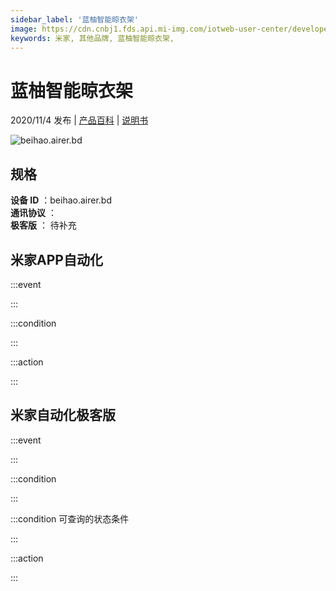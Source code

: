 ```yaml
---
sidebar_label: '蓝柚智能晾衣架'
image: https://cdn.cnbj1.fds.api.mi-img.com/iotweb-user-center/developer_1679047808311yO6Z1jKv.png?GalaxyAccessKeyId=AKVGLQWBOVIRQ3XLEW&Expires=9223372036854775807&Signature=tYtD2p3WmIYyVm1geil9QEq+mQQ=
keywords: 米家, 其他品牌, 蓝柚智能晾衣架, 
---
```

# 蓝柚智能晾衣架

2020/11/4 发布 | [产品百科](https://home.mi.com/webapp/content/baike/product/index.html?model=beihao.airer.bd/) | [说明书](https://home.mi.com/views/introduction.html?model=beihao.airer.bd&region=cn)

![beihao.airer.bd](https://cdn.cnbj1.fds.api.mi-img.com/iotweb-user-center/developer_1679047808311yO6Z1jKv.png?GalaxyAccessKeyId=AKVGLQWBOVIRQ3XLEW&Expires=9223372036854775807&Signature=tYtD2p3WmIYyVm1geil9QEq+mQQ=)

## 规格  
> 
**设备 ID** ：beihao.airer.bd  
**通讯协议** ：  
**极客版**  ： 待补充 


## 米家APP自动化  

:::event  

:::

:::condition  

:::

:::action   

:::

## 米家自动化极客版  

:::event  

:::

:::condition  

:::

:::condition 可查询的状态条件  

:::

:::action  

:::

        
